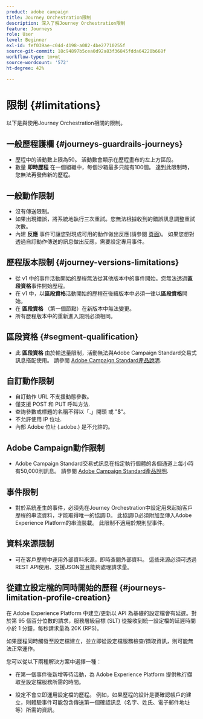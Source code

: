 ```yaml
---
product: adobe campaign
title: Journey Orchestration限制
description: 深入了解Journey Orchestration限制
feature: Journeys
role: User
level: Beginner
exl-id: fef039ae-c04d-4198-a082-4be27710255f
source-git-commit: 18c94897b5cea0d92a83f36845fdda64220b668f
workflow-type: tm+mt
source-wordcount: '572'
ht-degree: 42%

---
```


# 限制 {#limitations}

以下是與使用Journey Orchestration相關的限制。

## 一般歷程護欄 {#journeys-guardrails-journeys}

* 歷程中的活動數上限為50。 活動數會顯示在歷程畫布的左上方區段。
* 數量 **即時歷程** 在一個組織中，每個沙箱最多只能有100個。 達到此限制時，您無法再發佈新的歷程。

## 一般動作限制

* 沒有傳送限制。 
* 如果出現錯誤，將系統地執行三次重試。您無法根據收到的錯誤訊息調整重試次數。 
* 內建 **反應** 事件可讓您對現成可用的動作做出反應(請參閱 [頁面](../building-journeys/reaction-events.md))。 如果您想對透過自訂動作傳送的訊息做出反應，需要設定專用事件。 

## 歷程版本限制 {#journey-versions-limitations}

* 從 v1 中的事件活動開始的歷程無法從其他版本中的事件開始。您無法透過&#x200B;**區段資格**&#x200B;事件開始歷程。
* 在 v1 中，以&#x200B;**區段資格**&#x200B;活動開始的歷程在後續版本中必須一律以&#x200B;**區段資格**&#x200B;開始。
* 在 **區段資格** （第一個節點）在新版本中無法變更。
* 所有歷程版本中的重新進入規則必須相同。

## 區段資格 {#segment-qualification}

* 此 **區段資格** 由於輸送量限制，活動無法與Adobe Campaign Standard交易式訊息搭配使用。 請參閱 [Adobe Campaign Standard產品說明](https://helpx.adobe.com/legal/product-descriptions/campaign-standard.html). 
 

## 自訂動作限制

* 自訂動作 URL 不支援動態參數。 
* 僅支援 POST 和 PUT 呼叫方法. 
* 查詢參數或標題的名稱不得以「.」開頭 或 &quot;$&quot;。 
* 不允許使用 IP 位址. 
* 內部 Adobe 位址 (.adobe.) 是不允許的。 

## Adobe Campaign動作限制

* Adobe Campaign Standard交易式訊息在指定執行個體的各個通道上每小時有50,000則訊息。 請參閱 [Adobe Campaign Standard產品說明](https://helpx.adobe.com/legal/product-descriptions/campaign-standard.html). 
 

## 事件限制

* 對於系統產生的事件，必須先在Journey Orchestration中設定用來起始客戶歷程的串流資料，才能取得唯一的協調ID。 此協調ID必須附加至傳入Adobe Experience Platform的串流裝載。 此限制不適用於規則型事件。 

## 資料來源限制

* 可在客戶歷程中運用外部資料來源，即時查閱外部資料。 這些來源必須可透過REST API使用、支援JSON並且能夠處理請求量。

## 從建立設定檔的同時開始的歷程 {#journeys-limitation-profile-creation}

在 Adobe Experience Platform 中建立/更新以 API 為基礎的設定檔會有延遲。對於第 95 個百分位數的請求，服務層級目標 (SLT) 從接收到統一設定檔的延遲時間小於 1 分鐘，每秒請求量為 20K (RPS)。

如果歷程同時觸發至設定檔建立，並立即從設定檔服務檢查/擷取資訊，則可能無法正常運作。

您可以從以下兩種解決方案中選擇一種：

* 在第一個事件後新增等待活動，為 Adobe Experience Platform 提供執行擷取至設定檔服務所需的時間。

* 設定不會立即運用設定檔的歷程。 例如，如果歷程的設計是要確認帳戶的建立，則體驗事件可能包含傳送第一個確認訊息（名字、姓氏、電子郵件地址等）所需的資訊。

